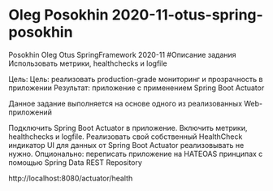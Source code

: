 # Oleg Posokhin 2020-11-otus-spring-posokhin
Posokhin Oleg Otus SpringFramework 2020-11
#Описание задания
Использовать метрики, healthchecks и logfile

Цель:
Цель: реализовать production-grade мониторинг и прозрачность в приложении Результат: приложение с применением Spring Boot Actuator

Данное задание выполняется на основе одного из реализованных Web-приложений

Подключить Spring Boot Actuator в приложение.
Включить метрики, healthchecks и logfile.
Реализовать свой собственный HealthCheck индикатор
UI для данных от Spring Boot Actuator реализовывать не нужно.
Опционально: переписать приложение на HATEOAS принципах с помощью Spring Data REST Repository


http://localhost:8080/actuator/health